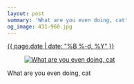 ```yaml
---
layout: post
summary: 'What are you even doing, cat'
og_image: 431-960.jpg
---
```


<div class="post">
 <time>
  <a href="/431">
   {{ page.date | date: "%B %-d, %Y" }}
  </a>
 </time>
 <a href="/431">
  <figure data-taken="10/6/2015">
   <img alt="What are you even doing, cat" sizes="(min-width: 700px) 50vw, calc(100vw - 2rem)" src="{{ site.assets_url }}/431-480.jpg" srcset="{{ site.assets_url }}/431-960.jpg 960w, {{ site.assets_url }}/431-720.jpg 720w, {{ site.assets_url }}/431-480.jpg 480w, {{ site.assets_url }}/431-240.jpg 240w"/>
  </figure>
 </a>
 <span>
  What are you even doing, cat
 </span>
</div>

